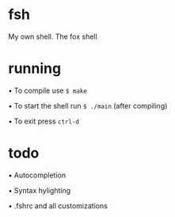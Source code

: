 # fsh
My own shell. The fox shell

# running
• To compile use `$ make`

• To start the shell run `$ ./main` (after compiling)

• To exit press `ctrl-d`

# todo
• Autocompletion

• Syntax hylighting

• .fshrc and all customizations
